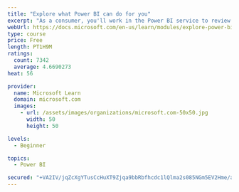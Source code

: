 ```yaml
---
title: "Explore what Power BI can do for you"
excerpt: "As a consumer, you'll work in the Power BI service to review and interact with content that has been shared with you. This module provides the foundational information that you need to work effectively in the Power BI service."
webUrl: https://docs.microsoft.com/en-us/learn/modules/explore-power-bi-service/
type: course
price: Free
length: PT1H9M
ratings:
  count: 7342
  average: 4.6690273
heat: 56

provider:
  name: Microsoft Learn
  domain: microsoft.com
  images:
    - url: /assets/images/organizations/microsoft.com-50x50.jpg
      width: 50
      height: 50

levels:
  - Beginner

topics:
  - Power BI

secured: "+VA2IV/jqZcXgYTusCcHuXT9Zjqa9bbRbfhcdc1lQlma2s085NGm5EV2Hme/a/Q6zD1AL3tK/xwHQwz1aM1wCHzrTEfE8q5fxJV/HuAWoYO+K/on0TWnJRyIy0NaAos9VN7VzRgLSKpDcA1BGKAP11FBhSFnaHc6mWJ0zjF96DyJ67e6NADzMWkd1DawKmBgZOpqTEOnM6fFvJzdhKuQ4avMadM72IoONJhrjUydzIQlCk4FgPU+Qos/tijusEtaCG5urM5M09eFMyBdn6OlOihSdYW/sbWQVNIoTkFkWZvpVn3SJ1Mq+3iNItCA+BvvGM4eCSGP4YUPrCVyS8lkaF7Ydotz18lNk03nDftPzOJiUZdMl2QuItA9z7S4SdbL4IRMogDa4chiyhnEokphd95d63L42En6FKXv1+ygRNI=;ayDGGL2wUoyvcGwi9EH8Sw=="
---
```


